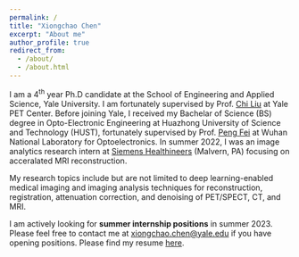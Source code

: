 ```yaml
---
permalink: /
title: "Xiongchao Chen"
excerpt: "About me"
author_profile: true
redirect_from: 
  - /about/
  - /about.html
---
```


I am a 4<sup>th</sup> year Ph.D candidate at the School of Engineering and Applied Science, Yale University. I am fortunately supervised by Prof. [Chi Liu](https://medicine.yale.edu/profile/chi_liu/) at Yale PET Center. Before joining Yale, I received my Bachelar of Science (BS) degree in Opto-Electronic Engineering at Huazhong University of Science and Technology (HUST), fortunately supervised by Prof. [Peng Fei](https://scholar.google.com/citations?user=gZ-U8XEAAAAJ&hl=en) at Wuhan National Laboratory for Optoelectronics. In summer 2022, I was an image analytics research intern at [Siemens Healthineers](https://www.siemens-healthineers.com/en-us)  (Malvern, PA) focusing on acceralated MRI reconstruction. 

My research topics include but are not limited to deep learning-enabled medical imaging and imaging analysis techniques for reconstruction, registration, attenuation correction, and denoising of PET/SPECT, CT, and MRI.

I am actively looking for **summer internship positions** in summer 2023. Please feel free to contact me at [xiongchao.chen@yale.edu](xiongchao.chen@yale.edu) if you have opening positions. Please find my resume [here](https://xiongchaochen.github.io/cv/).



